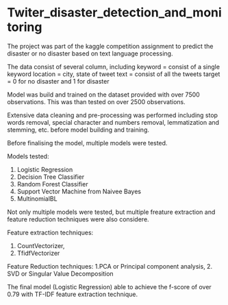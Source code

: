 # Twiter_disaster_detection_and_monitoring

The project was part of the kaggle competition assignment to predict the disaster or no disaster based on text language processing. 

The data consist of several column, including 
  keyword = consist of a single keyword
  location = city, state of tweet
  text = consist of all the tweets
  target = 0 for no disaster and 1 for disaster 

Model was build and trained on the dataset provided with over 7500 observations. This was than tested on over 2500 observations. 

Extensive data cleaning and pre-processing was performed including stop words removal, special character and numbers removal, lemmatization and stemming, etc. before model building and training. 

Before finalising the model, multiple models were tested. 

Models tested: 
  1. Logistic Regression
  2. Decision Tree Classifier
  3. Random Forest Classifier
  4. Support Vector Machine from Naivee Bayes
  5. MultinomialBL

Not only multiple models were tested, but multiple freature extraction and feature reduction techniques were also considere. 

Feature extraction techniques:
  1. CountVectorizer,
  2. TfidfVectorizer

Feature Reduction techniques:
  1.PCA or Principal component analysis,
  2. SVD or Singular Value Decomposition

The final model (Logistic Regression) able to achieve the f-score of over 0.79 with TF-IDF feature extraction technique. 
